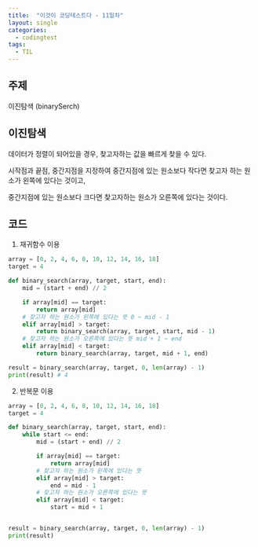 ```yaml
---
title:  "이것이 코딩테스트다 - 11일차"
layout: single
categories:
  - codingtest
tags:
  - TIL
---
```


## 주제
이진탐색 (binarySerch)


## 이진탐색
데이터가 정렬이 되어있을 경우, 찾고자하는 값을 빠르게 찾을 수 있다.

시작점과 끝점, 중간지점을 지정하여 중간지점에 있는 원소보다 작다면 찾고자 하는 원소가 왼쪽에 있다는 것이고,

중간지점에 있는 원소보다 크다면 찾고자하는 원소가 오른쪽에 있다는 것이다.

## 코드
1. 재귀함수 이용

```python
array = [0, 2, 4, 6, 8, 10, 12, 14, 16, 18]
target = 4

def binary_search(array, target, start, end):
    mid = (start + end) // 2

    if array[mid] == target:
        return array[mid]
    # 찾고자 하는 원소가 왼쪽에 있다는 뜻 0 ~ mid - 1
    elif array[mid] > target:
        return binary_search(array, target, start, mid - 1)
    # 찾고자 하는 원소가 오른쪽에 있다는 뜻 mid + 1 ~ end
    elif array[mid] < target:
        return binary_search(array, target, mid + 1, end)

result = binary_search(array, target, 0, len(array) - 1)
print(result) # 4
```

2. 반복문 이용
```python
array = [0, 2, 4, 6, 8, 10, 12, 14, 16, 18]
target = 4

def binary_search(array, target, start, end):
    while start <= end:
        mid = (start + end) // 2

        if array[mid] == target:
            return array[mid]
        # 찾고자 하는 원소가 왼쪽에 있다는 뜻
        elif array[mid] > target:
            end = mid - 1
        # 찾고자 하는 원소가 오른쪽에 있다는 뜻
        elif array[mid] < target:
            start = mid + 1


result = binary_search(array, target, 0, len(array) - 1)
print(result)
```







